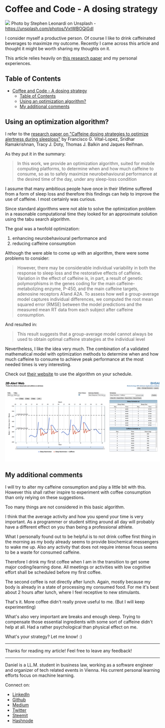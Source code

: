 # Coffee and Code - A dosing strategy

[<img src="https://images.unsplash.com/photo-1422207049116-cfaf69531072?ixlib=rb-0.3.5&ixid=eyJhcHBfaWQiOjEyMDd9&s=85a9d93b9441617bb2fce231a81de8c0&auto=format&fit=crop&w=2220&q=80">](
https://unsplash.com/photos/VxtWBOQjGdI)
Photo by Stephen Leonardi on Unsplash - https://unsplash.com/photos/VxtWBOQjGdI

I consider myself a productive person. Of course I like to drink caffeinated beverages to maximize my outcome. Recently I came across this article and thought it might be worth sharing my thoughts on it.

This article relies heavily on [this research paper](https://onlinelibrary.wiley.com/doi/epdf/10.1111/jsr.12711) and my personal experiences.

## Table of Contents

<!-- TOC -->

- [Coffee and Code - A dosing strategy](#coffee-and-code---a-dosing-strategy)
  - [Table of Contents](#table-of-contents)
  - [Using an optimization algorithm?](#using-an-optimization-algorithm)
  - [My additional comments](#my-additional-comments)

<!-- /TOC -->

## Using an optimization algorithm?

I refer to the [research paper on "Caffeine dosing strategies to optimize alertness during sleeploss"](https://onlinelibrary.wiley.com/doi/epdf/10.1111/jsr.12711) by Francisco G. Vital-Lopez, Sridhar Ramakrishnan, Tracy J. Doty, Thomas J. Balkin and Jaques Reifman. 

As they put it in the summary: 
> In this work, we provide an optimization algorithm, suited for mobile computing platforms, to determine when and how much caffeine to consume, so as to safely maximize neurobehavioural performance at the desired time of the day, under any sleep-loss condition

I assume that many ambitious people have once in their lifetime suffered from a form of sleep loss and therefore this findings can help to improve the use of caffeine. I most certainly was curious.

Since standard algorithms were not able to solve the optimization problem in a reasonable computational time they looked for an approximate solution using the tabu search algorithm.

The goal was a twofold optimization:
1. enhancing neurobehavioural performance and 
1. reducing caffeine consumption

Although the were able to come up with an algorithm, there were some problems to consider:
> However, there may be considerable individual variability in both the response to sleep loss and the restorative effects of caffeine. Variation in the effect of caffeine is, in part, a result of genetic polymorphisms in the genes coding for the main caffeine-metabolizing enzyme, P-450, and the main caffeine targets, adenosine receptors A1and A2A. To assess how well a group-average model captures individual differences, we computed the root mean squared error (RMSE) between the model predictions and the measured mean RT data from each subject after caffeine consumption.

And resulted in: 

> This result suggests that a group-average model cannot always be used to obtain optimal caffeine strategies at the individual level

Nevertheless, I like the idea very much. The combination of a validated mathematical model with optimization methods to determine when and how much caffeine to consume to achieve peak performance at the most needed times is very interesting.

Check out [their website](https://2b-alert-web.bhsai.org/2b-alert-web/login.xhtml) to use the algorithm on your schedule.

![coffeeCode](../assets/coffeeCode/coffeeCode.png)

## My additional comments

I will try to alter my caffeine consumption and play a little bit with this. However this shall rather inspire to experiment with coffee consumption than only relying on these suggestions.

Too many things are not considered in this basic algorithm. 

I think that the average activity and how you spend your time is very important. As a programmer or student sitting around all day will probably have a different effect on you than being a professional athlete. 

What I personally found out to be helpful is to not drink coffee first thing in the morning as my body already seems to provide biochemical messengers to wake me up. Also any activity that does not require intense focus seems to be a waste for consumed caffeine. 

Therefore I drink my first coffee when I am in the transition to get some major coding/learning done. All meetings or activities with low cognitive effort shall be scheduled before my first coffee. 

The second coffee is not directly after lunch. Again, mostly because my body is already in a state of processing my consumed food. For me it's best about 2 hours after lunch, where I feel receptive to new stimulants. 

That's it. More coffee didn't really prove useful to me. (But I will keep experimenting)

What's also very important are breaks and enough sleep. Trying to compensate those essential ingredients with some sort of caffeine didn't help at all. Had a rather psychological than physical effect on me.

What's your strategy? Let me know! :) 

---

Thanks for reading my article! Feel free to leave any feedback! 

---

Daniel is a LL.M. student in business law, working as a software engineer and organizer of tech related events in Vienna. 
His current personal learning efforts focus on machine learning. 

Connect on:
- [LinkedIn](https://www.linkedin.com/in/createdd) 
- [Github](https://github.com/Createdd)
- [Medium](https://medium.com/@ddcreationstudi)
- [Twitter](https://twitter.com/DDCreationStudi)
- [Steemit](https://steemit.com/@createdd)
- [Hashnode](https://hashnode.com/@DDCreationStudio)

<!-- Written by Daniel Deutsch (deudan1010@gmail.com) -->